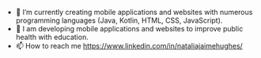 - 🌱 I’m currently creating mobile applications and websites with numerous programming languages (Java, Kotlin, HTML, CSS, JavaScript).
- 🥗 I am developing mobile applications and websites to improve public health with education.
- 📫 How to reach me https://www.linkedin.com/in/nataliajaimehughes/

<!---
nataliajaimehughes/nataliajaimehughes is a ✨ special ✨ repository because its `README.md` (this file) appears on your GitHub profile.
You can click the Preview link to take a look at your changes.
--->
